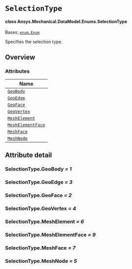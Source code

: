 # `SelectionType`

<a id="ansys.mechanical.stubs.v241.Ansys.Mechanical.DataModel.Enums.SelectionType"></a>

#### *class* Ansys.Mechanical.DataModel.Enums.SelectionType

Bases: [`enum.Enum`](https://docs.python.org/3/library/enum.html#enum.Enum)

Specifies the selection type.

<!-- !! processed by numpydoc !! -->

<a id="overview"></a>

## Overview

### Attributes

| Name |
| ----------------------------------------------------- |
| [`GeoBody`](#SelectionType.GeoBody) |
| [`GeoEdge`](#SelectionType.GeoEdge) |
| [`GeoFace`](#SelectionType.GeoFace) |
| [`GeoVertex`](#SelectionType.GeoVertex) |
| [`MeshElement`](#SelectionType.MeshElement) |
| [`MeshElementFace`](#SelectionType.MeshElementFace) |
| [`MeshFace`](#SelectionType.MeshFace) |
| [`MeshNode`](#SelectionType.MeshNode) |

<a id="attribute-detail"></a>

## Attribute detail

<a id="SelectionType.GeoBody"></a>

### SelectionType.GeoBody *= 1*

<a id="SelectionType.GeoEdge"></a>

### SelectionType.GeoEdge *= 3*

<a id="SelectionType.GeoFace"></a>

### SelectionType.GeoFace *= 2*

<a id="SelectionType.GeoVertex"></a>

### SelectionType.GeoVertex *= 4*

<a id="SelectionType.MeshElement"></a>

### SelectionType.MeshElement *= 6*

<a id="SelectionType.MeshElementFace"></a>

### SelectionType.MeshElementFace *= 9*

<a id="SelectionType.MeshFace"></a>

### SelectionType.MeshFace *= 7*

<a id="SelectionType.MeshNode"></a>

### SelectionType.MeshNode *= 5*


